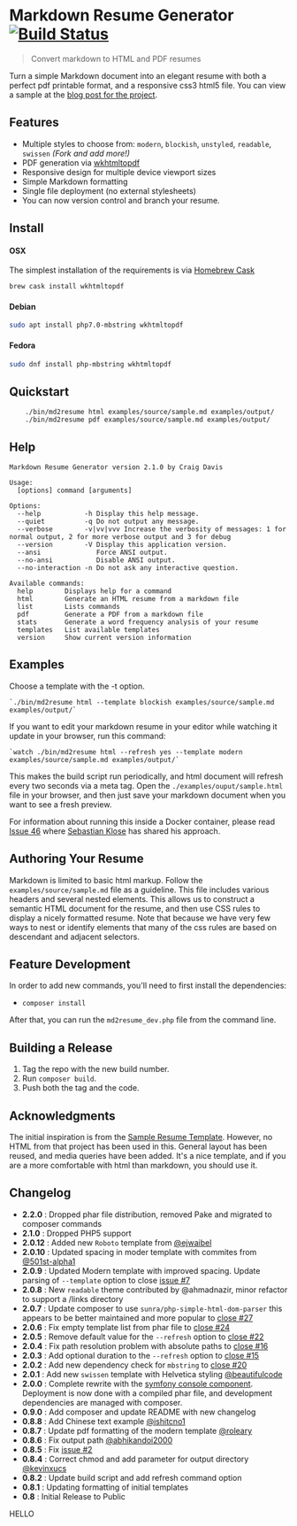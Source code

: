 # Markdown Resume Generator [![Build Status](https://travis-ci.org/there4/markdown-resume.png?branch=master)](https://travis-ci.org/there4/markdown-resume)
> Convert markdown to HTML and PDF resumes

Turn a simple Markdown document into an elegant resume with both a perfect
pdf printable format, and a responsive css3 html5 file. You can view a sample
at the [blog post for the project][blog].

## Features

* Multiple styles to choose from: `modern`, `blockish`, `unstyled`, `readable`, `swissen` _(Fork and add more!)_
* PDF generation via [wkhtmltopdf][wkhtmltopdf]
* Responsive design for multiple device viewport sizes
* Simple Markdown formatting
* Single file deployment (no external stylesheets)
* You can now version control and branch your resume.

## Install

#### OSX

The simplest installation of the requirements is via [Homebrew Cask](https://caskroom.github.io/)
```bash
brew cask install wkhtmltopdf
```

#### Debian
```bash
sudo apt install php7.0-mbstring wkhtmltopdf
```

#### Fedora
```bash
sudo dnf install php-mbstring wkhtmltopdf
```

## Quickstart

```
    ./bin/md2resume html examples/source/sample.md examples/output/
    ./bin/md2resume pdf examples/source/sample.md examples/output/
```

## Help
```
Markdown Resume Generator version 2.1.0 by Craig Davis

Usage:
  [options] command [arguments]

Options:
  --help           -h Display this help message.
  --quiet          -q Do not output any message.
  --verbose        -v|vv|vvv Increase the verbosity of messages: 1 for normal output, 2 for more verbose output and 3 for debug
  --version        -V Display this application version.
  --ansi              Force ANSI output.
  --no-ansi           Disable ANSI output.
  --no-interaction -n Do not ask any interactive question.

Available commands:
  help        Displays help for a command
  html        Generate an HTML resume from a markdown file
  list        Lists commands
  pdf         Generate a PDF from a markdown file
  stats       Generate a word frequency analysis of your resume
  templates   List available templates
  version     Show current version information

```
## Examples

Choose a template with the -t option.

    `./bin/md2resume html --template blockish examples/source/sample.md examples/output/`

If you want to edit your markdown resume in your editor while watching it
update in your browser, run this command:

    `watch ./bin/md2resume html --refresh yes --template modern examples/source/sample.md examples/output/`

This makes the build script run periodically, and html document will refresh
every two seconds via a meta tag. Open the `./examples/ouput/sample.html` file
in your browser, and then just save your markdown document when you want to see
a fresh preview.

For information about running this inside a Docker container, please read [Issue 46](https://github.com/there4/markdown-resume/issues/46#issuecomment-126520792)
where [Sebastian Klose](https://github.com/sklose) has shared his approach.

## Authoring Your Resume

Markdown is limited to basic html markup. Follow the `examples/source/sample.md`
file  as a guideline. This file includes various headers and several nested
elements. This allows us to construct a semantic HTML document for the resume,
and then use CSS rules to display a nicely formatted resume. Note that because
we have very few ways to nest or identify elements that many of the css rules
are based on descendant and adjacent selectors.

## Feature Development
In order to add new commands, you'll need to first install the dependencies:

* `composer install`

After that, you can run the `md2resume_dev.php` file from the command line.

## Building a Release

1. Tag the repo with the new build number. 
2. Run `composer build`.
3. Push both the tag and the code.

## Acknowledgments

The initial inspiration is from the [Sample Resume Template][srt].
However, no HTML from that project has been used in this. General layout has
been reused, and media queries have been added. It's a nice template, and if you
are a more comfortable with html than markdown, you should use it.

## Changelog

* __2.2.0__ : Dropped phar file distribution, removed Pake and migrated to composer commands
* __2.1.0__ : Dropped PHP5 support
* __2.0.12__ : Added new `Roboto` template from [@ejwaibel](https://github.com/ejwaibel)
* __2.0.10__ : Updated spacing in moder template with commites from [@501st-alpha1](https://github.com/501st-alpha1)
* __2.0.9__ : Updated Modern template with improved spacing. Update parsing of
  `--template` option to close [issue #7](https://github.com/there4/markdown-resume/issues/7)
* __2.0.8__ : New `readable` theme contributed by @ahmadnazir, minor refactor
  to support a /links directory
* __2.0.7__ : Update composer to use `sunra/php-simple-html-dom-parser` this
  appears to be better maintained and more popular to [close #27](https://github.com/there4/markdown-resume/issues/27)
* __2.0.6__ : Fix empty template list from phar file to [close #24](https://github.com/there4/markdown-resume/issues/24)
* __2.0.5__ : Remove default value for the `--refresh` option to [close #22](https://github.com/there4/markdown-resume/issues/22)
* __2.0.4__ : Fix path resolution problem with absolute paths to [close #16](https://github.com/there4/markdown-resume/issues/16)
* __2.0.3__ : Add optional duration to the `--refresh` option to [close #15](https://github.com/there4/markdown-resume/issues/15)
* __2.0.2__ : Add new dependency check for `mbstring` to [close #20](https://github.com/there4/markdown-resume/issues/20)
* __2.0.1__ : Add new `swissen` template with Helvetica styling [@beautifulcode](https://github.com/beautifulcode)
* __2.0.0__ : Complete rewrite with the [symfony console component][console].
  Deployment is now done with a compiled phar file, and development dependencies
  are managed with composer.
* __0.9.0__ : Add composer and update README with new changelog
* __0.8.8__ : Add Chinese text example [@ishitcno1](https://github.com/ishitcno1)
* __0.8.7__ : Update pdf formatting of the modern template [@roleary](https://github.com/roleary)
* __0.8.6__ : Fix output path [@abhikandoi2000](https://github.com/abhikandoi2000)
* __0.8.5__ : Fix [issue #2](https://github.com/there4/markdown-resume/issues/2)
* __0.8.4__ : Correct chmod and add parameter for output directory [@kevinxucs](https://github.com/kevinxucs)
* __0.8.2__ : Update build script and add refresh command option
* __0.8.1__ : Updating formatting of initial templates
* __0.8__ : Initial Release to Public

[srt]: http://sampleresumetemplate.net/ "A great starting point"
[blog]: http://there4development.com/blog/2012/12/31/markdown-resume-builder/
[pake]: https://github.com/indeyets/pake/wiki/Installing-Pake
[wkhtmltopdf]: https://github.com/pdfkit/pdfkit/wiki/Installing-WKHTMLTOPDF
[console]: http://symfony.com/doc/current/components/console/introduction.html
HELLO
